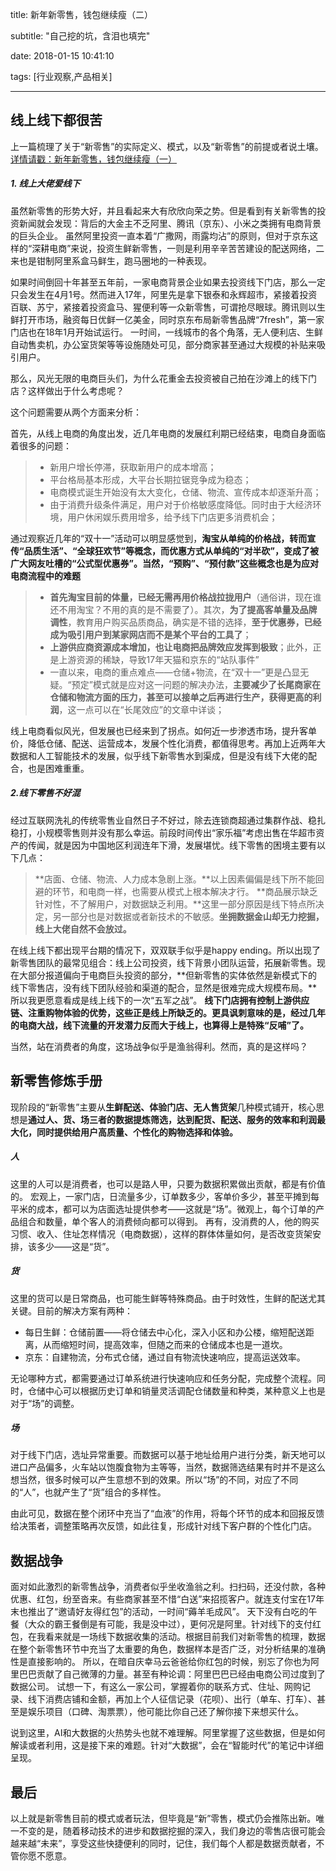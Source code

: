 title: 新年新零售，钱包继续瘦（二）

subtitle: "自己挖的坑，含泪也填完"

date: 2018-01-15 10:41:10

tags: [行业观察,产品相关]

---

线上线下都很苦
----------

上一篇梳理了关于“新零售”的实际定义、模式，以及“新零售”的前提或者说土壤。
[详情请戳：新年新零售，钱包继续瘦（一）][1]

##### 1. 线上大佬爱线下 #####

虽然新零售的形势大好，并且看起来大有欣欣向荣之势。但是看到有关新零售的投资新闻就会发现：背后的大金主不乏阿里、腾讯（京东）、小米之类拥有电商背景的巨头企业。
虽然阿里投资一直本着“广撒网，雨露均沾”的原则，但对于京东这样的“深耕电商”来说，投资生鲜新零售，一则是利用辛辛苦苦建设的配送网络，二来也是钳制阿里系盒马鲜生，跑马圈地的一种表现。

如果时间倒回十年甚至五年前，一家电商背景企业如果去投资线下门店，那么一定只会发生在4月1号。然而进入17年，阿里先是拿下银泰和永辉超市，紧接着投资百联、苏宁，紧接着投资盒马、猩便利等一众新零售，可谓抢尽眼球。腾讯则以生鲜打开市场，融资每日优鲜一亿美金，同时京东布局新零售品牌“7fresh”，第一家门店也在18年1月开始试运行。
一时间，一线城市的各个角落，无人便利店、生鲜自动售卖机，办公室货架等等设施随处可见，部分商家甚至通过大规模的补贴来吸引用户。

那么，风光无限的电商巨头们，为什么花重金去投资被自己拍在沙滩上的线下门店？这样做出于什么考虑呢？

这个问题需要从两个方面来分析：

首先，从线上电商的角度出发，近几年电商的发展红利期已经结束，电商自身面临着很多的问题：
>  - 新用户增长停滞，获取新用户的成本增高；
>  - 平台格局基本形成，大平台长期拉锯竞争成为稳态；
>  - 电商模式诞生开始没有太大变化，仓储、物流、宣传成本却逐渐升高；
>  - 由于消费升级条件满足，用户对于价格敏感度降低。同时由于大经济环境，用户休闲娱乐费用增多，给予线下门店更多消费机会；

通过观察近几年的“双十一”活动可以明显感觉到，**淘宝从单纯的价格战，转而宣传“品质生活”、“全球狂欢节”等概念，而优惠方式从单纯的“对半砍”，变成了被广大网友吐槽的“公式型优惠券”。当然，“预购”、“预付款”这些概念也是为应对电商流程中的难题**

>  - **首先淘宝目前的体量，已经无需再用价格战拉拢用户**（通俗讲，现在谁还不用淘宝？不用的真的是不需要了）。其次，**为了提高客单量及品牌调性**，教育用户购买品质商品，确实是不错的选择，**至于优惠券，已经成为吸引用户到某家网店而不是某个平台的工具了**；
>  - **上游供应商资源成本增加，也让电商把品牌效应发挥到极致**；此外，正是上游资源的稀缺，导致17年天猫和京东的“站队事件”
>  - 一直以来，电商的重点难点——仓储+物流，在“双十一”更是凸显无疑。“预定”模式就是应对这一问题的解决办法，**主要减少了长尾商家在仓储和物流方面的压力，甚至可以接单之后再进行生产，获得更高的利润**，这一点可以在“长尾效应”的文章中详谈；

线上电商看似风光，但发展也已经来到了拐点。如何近一步渗透市场，提升客单价，降低仓储、配送、运营成本，发展个性化消费，都值得思考。再加上近两年大数据和人工智能技术的发展，似乎线下新零售水到渠成，但是没有线下大佬的配合，也是困难重重。

##### 2.线下零售不好混 #####

经过互联网洗礼的传统零售业自然日子不好过，除去连锁商超通过集群作战、稳扎稳打，小规模零售则并没有那么幸运。前段时间传出“家乐福”考虑出售在华超市资产的传闻，就是因为中国地区利润连年下滑，发展堪忧。线下零售的困境主要有以下几点：

> **店面、仓储、物流、人力成本急剧上涨。**以上因素偏偏是线下所不能回避的环节，和电商一样，也需要从模式上根本解决才行。
> **商品展示缺乏针对性，不了解用户，对数据缺乏利用。**这里一部分原因是线下特点所决定，另一部分也是对数据或者新技术的不敏感。**坐拥数据金山却无力挖掘，线上大佬自然不会放过。**

在线上线下都出现平台期的情况下，双双联手似乎是happy ending。所以出现了新零售团队的最常见组合：线上公司投资，线下背景小团队运营，拓展新零售。现在大部分报道偏向于电商巨头投资的部分，**但新零售的实体依然是新模式下的线下零售店，没有线下团队经验和渠道的配合，显然是很难完成大规模布局。**所以我更愿意看成是线上线下的一次“五军之战”。
**线下门店拥有控制上游供应链、注重购物体验的优势，这些正是线上所缺乏的。更具讽刺意味的是，经过几年的电商大战，线下流量的开发潜力反而大于线上，也算得上是特殊“反哺”了。**

当然，站在消费者的角度，这场战争似乎是渔翁得利。然而，真的是这样吗？

## 新零售修炼手册 ##
现阶段的“新零售”主要从**生鲜配送、体验门店、无人售货架**几种模式铺开，核心思想是**通过人、货、场三者的数据提炼筛选，达到配货、配送、服务的效率和利润最大化，同时提供给用户高质量、个性化的购物选择和体验。**

##### 人 #####

这里的人可以是消费者，也可以是路人甲，只要为数据积累做出贡献，都是有价值的。
宏观上，一家门店，日流量多少，订单数多少，客单价多少，甚至平摊到每平米的成本，都可以为店面选址提供参考——这就是“场”。微观上，每个订单的产品组合和数量，单个客人的消费倾向都可以得到。
再有，没消费的人，他的购买习惯、收入、住址怎样情况（电商数据），这样的群体体量如何，是否改变货架安排，该多少——这是“货”。

##### 货 #####

这里的货可以是日常商品，也可能生鲜等特殊商品。由于时效性，生鲜的配送尤其关键。目前的解决方案有两种：

 - 每日生鲜：仓储前置——将仓储去中心化，深入小区和办公楼，缩短配送距离，从而缩短时间，提高效率，但随之而来的仓储成本也是一道坎。
 - 京东：自建物流，分布式仓储，通过自有物流快速响应，提高运送效率。

无论哪种方式，都需要通过订单系统进行快速响应和任务分配，完成整个流程。同时，仓储中心可以根据历史订单和销量灵活调配仓储数量和种类，某种意义上也是对于“场”的调整。

##### 场 #####

对于线下门店，选址异常重要。而数据可以基于地址给用户进行分类，新天地可以进口产品偏多，火车站以饱腹食物为主等等，当然，数据筛选结果有时并不是这么想当然，很多时候可以产生意想不到的效果。所以“场”的不同，对应了不同的“人”，也就产生了“货”组合的多样性。

由此可见，数据在整个闭环中充当了“血液”的作用，将每个环节的成本和回报反馈给决策者，调整策略再次反馈，如此往复，形成针对线下客户群的个性化门店。

## 数据战争 ##
面对如此激烈的新零售战争，消费者似乎坐收渔翁之利。扫扫码，还没付款，各种优惠、红包，纷至沓来。有些商家甚至不惜“白送”来招揽客户。就连支付宝在17年末也推出了“邀请好友得红包”的活动，一时间“薅羊毛成风”。
天下没有白吃的午餐（大众的霸王餐倒是有可能，我是没中过），更何况是阿里。针对线下的支付红包，在我看来就是一场线下数据收集的活动。根据目前我们对新零售的梳理，数据在整个新零售环节中充当了太重要的角色，数据样本是否广泛，对分析结果的准确性是直接影响的。
所以，在暗自庆幸马云爸爸给你红包的时候，别忘了你也为阿里巴巴贡献了自己微薄的力量。甚至有种论调：阿里巴巴已经由电商公司过度到了数据公司。
试想一下，有这么一家公司，掌握着你的联系方式、住址、网购记录、线下消费店铺和金额，再加上个人征信记录（花呗）、出行（单车、打车）、甚至是娱乐项目（口碑、淘票票），他可能比你自己还了解你接下来想买什么。

说到这里，AI和大数据的火热势头也就不难理解。阿里掌握了这些数据，但是如何解读或者利用，这是接下来的难题。针对“大数据”，会在“智能时代”的笔记中详细呈现。

## 最后 ##
以上就是新零售目前的模式或者玩法，但毕竟是“新”零售，模式仍会推陈出新。唯一不变的是，随着移动技术的进步和数据挖掘的深入，我们身边的零售店很可能会越来越“未来”，享受这些快捷便利的同时，记住，我们每个人都是数据贡献者，不管你愿不愿意。

[1]: https://maxojj.github.io/2018/01/10/%E6%96%B0%E5%B9%B4%E6%96%B0%E9%9B%B6%E5%94%AE%EF%BC%8C%E9%92%B1%E5%8C%85%E7%BB%A7%E7%BB%AD%E7%98%A6%EF%BC%88%E4%B8%80%EF%BC%89/